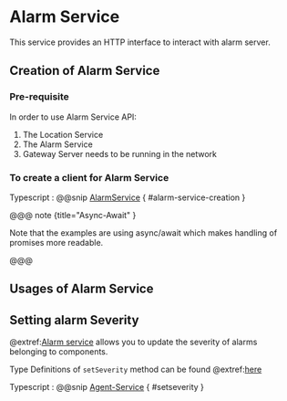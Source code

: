 # Alarm Service

This service provides an HTTP interface to interact with alarm server.

## Creation of Alarm Service

### Pre-requisite

In order to use Alarm Service API:

1. The Location Service
1. The Alarm Service
1. Gateway Server needs to be running in the network

### To create a client for Alarm Service

Typescript
:   @@snip [AlarmService](../../../../example/src/documentation/alarm/AlarmServiceExamples.ts) { #alarm-service-creation }

@@@ note {title="Async-Await" }

Note that the examples are using async/await which makes handling of promises more readable.

@@@

## Usages of Alarm Service

## Setting alarm Severity
@extref:[Alarm service](ts-docs:interfaces/clients.alarmservice.html) allows you to update the severity of alarms belonging to components.

Type Definitions of `setSeverity` method can be found @extref:[here](ts-docs:interfaces/clients.alarmservice.html#setseverity)

Typescript
:   @@snip [Agent-Service](../../../../example/src/documentation/alarm/AlarmServiceExamples.ts) { #setseverity }
